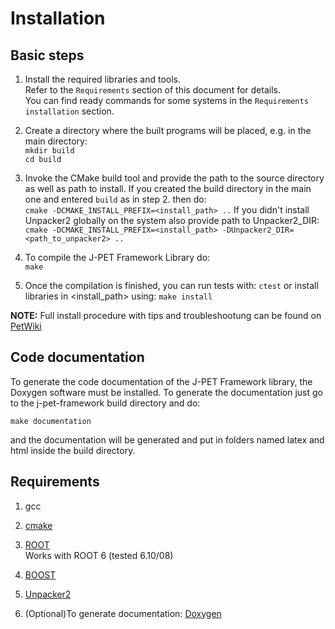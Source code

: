 # Installation

## Basic steps

1. Install the required libraries and tools.  
   Refer to the `Requirements` section of this document for details.  
   You can find ready commands for some systems in the `Requirements installation` section.

2. Create a directory where the built programs will be placed, e.g. in the main directory:  
   `mkdir build`  
   `cd build`

3. Invoke the CMake build tool and provide the path to the source directory as well as path to install.
   If you created the build directory in the main one and entered `build` as in step 2. then do:  
   `cmake -DCMAKE_INSTALL_PREFIX=<install_path> ..`
   If you didn't install Unpacker2 globally on the system also provide path to Unpacker2_DIR:
   `cmake -DCMAKE_INSTALL_PREFIX=<install_path> -DUnpacker2_DIR=<path_to_unpacker2> ..`

4. To compile the J-PET Framework Library do:  
   `make`

5. Once the compilation is finished, you can run tests with:
   `ctest`
   or install libraries in <install_path> using:
   `make install`

**NOTE:** Full install procedure with tips and troubleshootung can be found on [PetWiki](http://koza.if.uj.edu.pl/petwiki/index.php/Installing_the_J-PET_Framework_on_Ubuntu)


## Code documentation

To generate the code documentation of the J-PET Framework library, the Doxygen software must be installed.
To generate the documentation just go to the j-pet-framework build directory and do:
```
make documentation
```
and the documentation will be generated and put in folders named latex and html inside the build directory.


## Requirements
1. gcc

2. [cmake](https://cmake.org/)

3. [ROOT](http://root.cern.ch)  
   Works with ROOT 6 (tested 6.10/08)

4. [BOOST](https://www.boost.org/)

5. [Unpacker2](https://github.com/JPETTomography/Unpacker2)

6. (Optional)To generate documentation: [Doxygen](www.doxygen.org)
